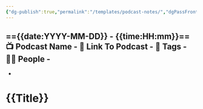 ```yaml
---
{"dg-publish":true,"permalink":"/templates/podcast-notes/","dgPassFrontmatter":true,"noteIcon":"1","created":"2023-12-11T19:38:40.808+05:30","updated":"2023-12-11T19:48:02.575+05:30"}
---
```



=={{date:YYYY-MM-DD}} - {{time:HH:mm}}==
📺 Podcast Name -
🔗 Link To Podcast - 
🧶 Tags - 
🧔🏻 People -
- 
- 
# {{Title}}